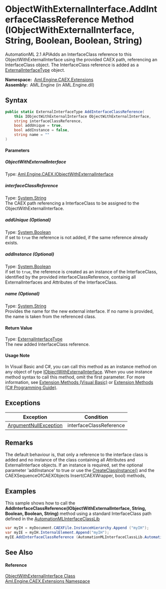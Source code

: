 ObjectWithExternalInterface.AddInterfaceClassReference Method (IObjectWithExternalInterface, String, Boolean, Boolean, String)
==============================================================================================================================
AutomationML 2.1 APIAdds an InterfaceClass reference to this ObjectWithExternalInterface using the provided CAEX path, referencing an InterfaceClass object. The InterfaceClass reference is added as a [ExternalInterfaceType][1] object.

  **Namespace:**  [Aml.Engine.CAEX.Extensions][2]  
  **Assembly:**  AML.Engine (in AML.Engine.dll)

Syntax
------

```csharp
public static ExternalInterfaceType AddInterfaceClassReference(
	this IObjectWithExternalInterface ObjectWithExternalInterface,
	string interfaceClassReference,
	bool addUnique = true,
	bool addInstance = false,
	string name = ""
)
```

#### Parameters

##### *ObjectWithExternalInterface*
Type: [Aml.Engine.CAEX.IObjectWithExternalInterface][3]  


##### *interfaceClassReference*
Type: [System.String][4]  
 The CAEX path referencing a InterfaceClass to be assigned to the ObjectWithExternalInterface.

##### *addUnique* (Optional)
Type: [System.Boolean][5]  
 if set to `true` the reference is not added, if the same reference already exists.

##### *addInstance* (Optional)
Type: [System.Boolean][5]  
 if set to `true`, the reference is created as an instance of the InterfaceClass, identified by the provided interfaceClassReference, containig all ExternalInterfaces and Attributes of the InterfaceClass.

##### *name* (Optional)
Type: [System.String][4]  
Provides the name for the new external interface. If no name is provided, the name is taken from the referenced class.

#### Return Value
Type: [ExternalInterfaceType][1]  
 The new added InterfaceClass reference. 
#### Usage Note
In Visual Basic and C#, you can call this method as an instance method on any object of type [IObjectWithExternalInterface][3]. When you use instance method syntax to call this method, omit the first parameter. For more information, see [Extension Methods (Visual Basic)][6] or [Extension Methods (C# Programming Guide)][7].

Exceptions
----------

Exception                  | Condition               
-------------------------- | ----------------------- 
[ArgumentNullException][8] | interfaceClassReference 


Remarks
-------
 The default behaviour is, that only a reference to the interface class is added and no instance of the class containing all Attributes and ExternalInterface objects. If an instance is required, set the optional parameter 'addInstance' to true or use the [CreateClassInstance()][9] and the CAEXSequenceOfCAEXObjects Insert(CAEXWrapper, bool) methods, 

Examples
--------
 This sample shows how to call the **AddInterfaceClassReference(IObjectWithExternalInterface, String, Boolean, Boolean, String)** method using a standard InterfaceClass path defined in the [AutomationMLInterfaceClassLib][10]
```csharp
var myIH = myDocument.CAEXFile.InstanceHierarchy.Append ("myIH");
var myIE = myIH.InternalElement.Append("myIH");
myIE.AddInterfaceClassReference (AutomationMLInterfaceClassLib.AutomationMLBaseInterface);
```


See Also
--------

#### Reference
[ObjectWithExternalInterface Class][11]  
[Aml.Engine.CAEX.Extensions Namespace][2]  

[1]: ../../Aml.Engine.CAEX/ExternalInterfaceType/README.md
[2]: ../README.md
[3]: ../../Aml.Engine.CAEX/IObjectWithExternalInterface/README.md
[4]: https://docs.microsoft.com/dotnet/api/system.string
[5]: https://docs.microsoft.com/dotnet/api/system.boolean
[6]: https://docs.microsoft.com/dotnet/visual-basic/programming-guide/language-features/procedures/extension-methods
[7]: https://docs.microsoft.com/dotnet/csharp/programming-guide/classes-and-structs/extension-methods
[8]: https://docs.microsoft.com/dotnet/api/system.argumentnullexception
[9]: ../../Aml.Engine.CAEX/InterfaceFamilyType/CreateClassInstance.md
[10]: ../../Aml.Engine.AmlObjects/AutomationMLInterfaceClassLib/README.md
[11]: README.md
[12]: https://www.automationml.org
[13]: ../../icons/logoShade.png